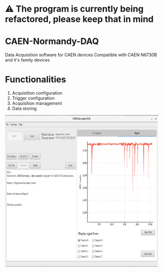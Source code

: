# :warning: The program is currently being refactored, please keep that in mind 

# CAEN-Normandy-DAQ
Data Acquisition software for CAEN devices
Compatible with CAEN N6730B and it's family devices

# Functionalities

1. Acquisition configuration  
2. Trigger configuration
3. Acquisition management
3. Data storing

<img src="https://github.com/adriantom/CAEN-Normandy-DAQ/blob/master/images/main_window.png" width="800" height="500">

